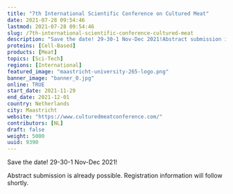 ```yaml
---
title: "7th International Scientific Conference on Cultured Meat"
date: 2021-07-28 09:54:46
lastmod: 2021-07-28 09:54:46
slug: /7th-international-scientific-conference-cultured-meat
description: "Save the date! 29-30-1 Nov-Dec 2021!Abstract submission is already possible. Registration information will follow shortly."
proteins: [Cell-Based]
products: [Meat]
topics: [Sci-Tech]
regions: [International]
featured_image: "maastricht-university-265-logo.png"
banner_image: "banner_0.jpg"
online: TRUE
start_date: 2021-11-29
end_date: 2021-12-01
country: Netherlands
city: Maastricht
website: "https://www.culturedmeatconference.com/"
contributors: [NL]
draft: false
weight: 5000
uuid: 9390
---
```

<p>Save the date! 29-30-1 Nov-Dec 2021!</p>
<p>Abstract submission is already possible. Registration information will follow shortly.</p>
